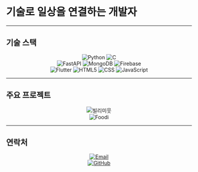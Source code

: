 # 기술로 일상을 연결하는 개발자

---

## 기술 스택
<p align="center">
  <img src="https://img.shields.io/badge/python-3776AB?style=for-the-badge&logo=python&logoColor=white" alt="Python">
  <img src="https://img.shields.io/badge/C-A8B9CC?style=for-the-badge&logo=C&logoColor=white" alt="C">
  <br>
  <img src="https://img.shields.io/badge/fastAPI-009688?style=for-the-badge&logo=FastAPI&logoColor=white" alt="FastAPI">
  <img src="https://img.shields.io/badge/mongoDB-47A248?style=for-the-badge&logo=MongoDB&logoColor=white" alt="MongoDB">
  <img src="https://img.shields.io/badge/firebase-FFCA28?style=for-the-badge&logo=firebase&logoColor=white" alt="Firebase">
  <br>
  <img src="https://img.shields.io/badge/flutter-02569B?style=for-the-badge&logo=flutter&logoColor=white" alt="Flutter">
  <img src="https://img.shields.io/badge/html5-E34F26?style=for-the-badge&logo=html5&logoColor=white" alt="HTML5">
  <img src="https://img.shields.io/badge/css-1572B6?style=for-the-badge&logo=css3&logoColor=white" alt="CSS">
  <img src="https://img.shields.io/badge/javascript-F7DF1E?style=for-the-badge&logo=javascript&logoColor=black" alt="JavaScript">
</p>

---

## 주요 프로젝트
<p align="center">
  <a href="https://github.com/billimiut" style="text-decoration: none;">
    <img src="https://img.shields.io/badge/빌리미웃-실시간 초근접 물건 빌림 서비스-FFB900?style=for-the-badge&logo=Handshake&logoColor=white" alt="빌리미웃">
  </a>
  <br>
  <a href="https://github.com/sunwoong00/lesik" style="text-decoration: none;">
    <img src="https://img.shields.io/badge/Foodi-AI 기반 디지털 레시피 생성기-196f3f?style=for-the-badge&logo=OpenAI&logoColor=white" alt="Foodi">
  </a>
</p>

---

## 연락처
<p align="center">
  <a href="mailto:helmrping@gmail.com">
    <img src="https://img.shields.io/badge/Email-helmrping@gmail.com-D14836?style=for-the-badge&logo=gmail&logoColor=white" alt="Email">
  </a>
  <br>
  <a href="https://github.com/JIGOOOD">
    <img src="https://img.shields.io/badge/GitHub-JIGOOOD-181717?style=for-the-badge&logo=github&logoColor=white" alt="GitHub">
  </a>
</p>
